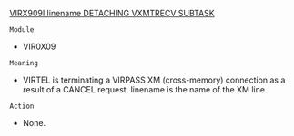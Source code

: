 [VIRX909I linename DETACHING VXMTRECV SUBTASK](https://virtel.readthedocs.io/en/latest/manuals/virtel/Virtel459MG/messages.html?highlight=VIRX909I#VIRX909I)

`Module`
- VIR0X09

`Meaning`
- VIRTEL is terminating a VIRPASS XM (cross-memory) connection as a result of a CANCEL request. linename is the name of the XM line.

`Action`
- None.
